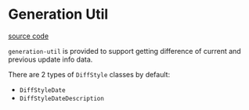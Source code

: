 # Generation Util

[source code](https://github.com/smori1983/vuepress-plugin-frontmatter-update-info/tree/master/src/generation-util)

`generation-util` is provided to support getting difference of current and previous update info data.

There are 2 types of `DiffStyle` classes by default:

- `DiffStyleDate`
- `DiffStyleDateDescription`
